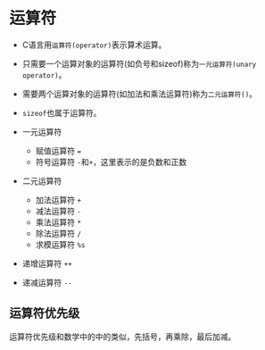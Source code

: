 # 运算符

* C语言用`运算符(operator)`表示算术运算。
* 只需要一个运算对象的运算符(如负号和sizeof)称为`一元运算符(unary operator)`。
* 需要两个运算对象的运算符(如加法和乘法运算符)称为`二元运算符()`。
* `sizeof`也属于运算符。


* 一元运算符
    * 赋值运算符 `=`
    * 符号运算符 `-`和`+`，这里表示的是负数和正数
* 二元运算符
    * 加法运算符 `+`    
    * 减法运算符 `-`
    * 乘法运算符 `*`
    * 除法运算符 `/`
    * 求模运算符 `%s`
* 递增运算符 `++`
* 递减运算符 `--`


## 运算符优先级

运算符优先级和数学中的中的类似，先括号，再乘除，最后加减。
